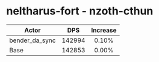 # neltharus-fort - nzoth-cthun
| Actor | DPS | Increase |
|---|:---:|:---:|
|bender_da_sync|142994|0.10%|
|Base|142853|0.00%|
